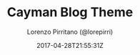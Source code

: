 ---
title: "Cayman Blog Theme"
github: https://github.com/lorepirri/cayman-blog
demo: https://lorepirri.github.io/cayman-blog/
author: Lorenzo Pirritano (@lorepirri)
draft: true
ssg:
  - Jekyll
cms:
  - No Cms
date: 2017-04-28T21:55:31Z
github_branch: master
---